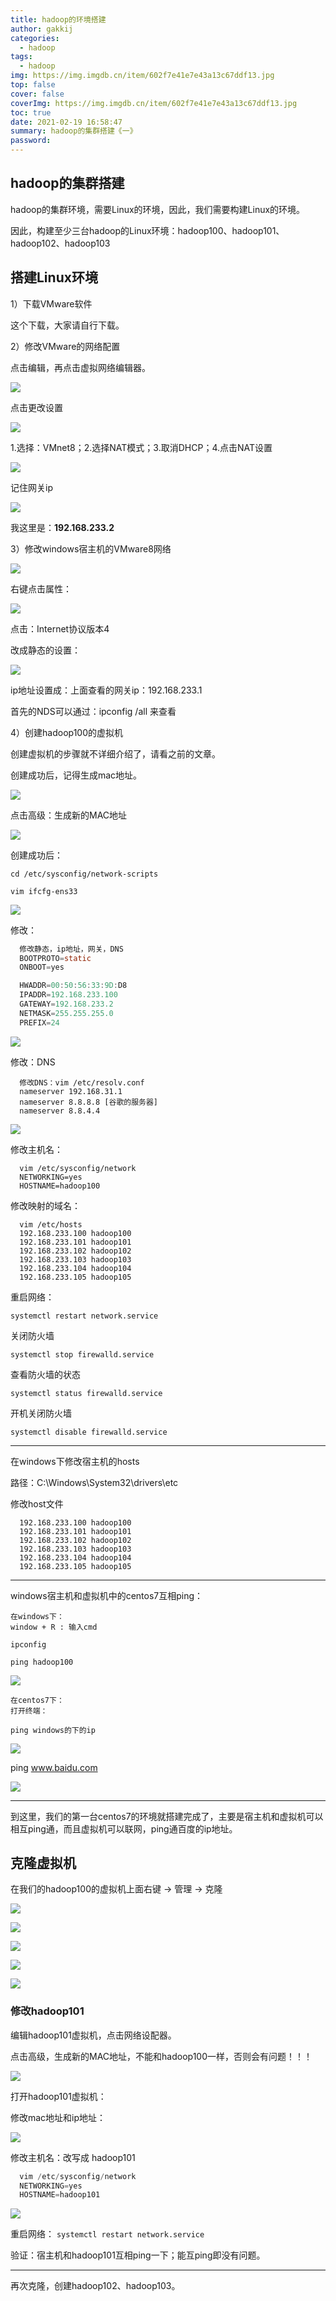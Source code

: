 ```yaml
---
title: hadoop的环境搭建
author: gakkij
categories:
  - hadoop
tags:
  - hadoop
img: https://img.imgdb.cn/item/602f7e41e7e43a13c67ddf13.jpg
top: false
cover: false
coverImg: https://img.imgdb.cn/item/602f7e41e7e43a13c67ddf13.jpg
toc: true
date: 2021-02-19 16:58:47
summary: hadoop的集群搭建《一》
password:
---
```


## hadoop的集群搭建

hadoop的集群环境，需要Linux的环境，因此，我们需要构建Linux的环境。

因此，构建至少三台hadoop的Linux环境：hadoop100、hadoop101、hadoop102、hadoop103

## 搭建Linux环境

1）下载VMware软件

这个下载，大家请自行下载。

2）修改VMware的网络配置

点击编辑，再点击虚拟网络编辑器。

![](https://img.imgdb.cn/item/602f80a1e7e43a13c67f5ac6.jpg)

点击更改设置

![](https://img.imgdb.cn/item/602f8102e7e43a13c67f8b45.jpg)

1.选择：VMnet8；2.选择NAT模式；3.取消DHCP；4.点击NAT设置

![](https://img.imgdb.cn/item/602f818fe7e43a13c67fd377.jpg)

记住网关ip

![](https://img.imgdb.cn/item/602f8227e7e43a13c6801b52.jpg)

我这里是：**192.168.233.2**

3）修改windows宿主机的VMware8网络

![](https://img.imgdb.cn/item/602f828de7e43a13c6804d41.jpg)

右键点击属性：

![](https://img.imgdb.cn/item/602f82c8e7e43a13c6806c5d.jpg)

点击：Internet协议版本4

改成静态的设置：

![](https://img.imgdb.cn/item/602f831de7e43a13c6809849.jpg)

ip地址设置成：上面查看的网关ip：192.168.233.1

首先的NDS可以通过：ipconfig /all 来查看

4）创建hadoop100的虚拟机

创建虚拟机的步骤就不详细介绍了，请看之前的文章。

创建成功后，记得生成mac地址。

![](https://img.imgdb.cn/item/602f8eace7e43a13c686662b.jpg)

点击高级：生成新的MAC地址

![](https://img.imgdb.cn/item/602f8ed8e7e43a13c6867a25.jpg)



创建成功后：

`cd /etc/sysconfig/network-scripts`

`vim ifcfg-ens33`

![](https://img.imgdb.cn/item/602f847ae7e43a13c6813dd1.jpg)

修改：

```java
  修改静态，ip地址，网关，DNS
  BOOTPROTO=static
  ONBOOT=yes

  HWADDR=00:50:56:33:9D:D8
  IPADDR=192.168.233.100
  GATEWAY=192.168.233.2
  NETMASK=255.255.255.0
  PREFIX=24
```

![](https://img.imgdb.cn/item/602f85f1e7e43a13c681f680.jpg)

修改：DNS

```
  修改DNS：vim /etc/resolv.conf
  nameserver 192.168.31.1
  nameserver 8.8.8.8 [谷歌的服务器]
  nameserver 8.8.4.4
```

![](https://img.imgdb.cn/item/602f86bfe7e43a13c6828014.jpg)

修改主机名：

```
  vim /etc/sysconfig/network
  NETWORKING=yes
  HOSTNAME=hadoop100
```

修改映射的域名：

```
  vim /etc/hosts
  192.168.233.100 hadoop100
  192.168.233.101 hadoop101
  192.168.233.102 hadoop102
  192.168.233.103 hadoop103
  192.168.233.104 hadoop104
  192.168.233.105 hadoop105
```

重启网络：

```
systemctl restart network.service
```

关闭防火墙

```
systemctl stop firewalld.service
```

查看防火墙的状态

```
systemctl status firewalld.service
```

开机关闭防火墙

```
systemctl disable firewalld.service
```

---

在windows下修改宿主机的hosts

路径：C:\Windows\System32\drivers\etc

修改host文件

```
  192.168.233.100 hadoop100
  192.168.233.101 hadoop101
  192.168.233.102 hadoop102
  192.168.233.103 hadoop103
  192.168.233.104 hadoop104
  192.168.233.105 hadoop105
```

---

windows宿主机和虚拟机中的centos7互相ping：

```
在windows下：
window + R : 输入cmd

ipconfig

ping hadoop100
```

![](https://img.imgdb.cn/item/602f8877e7e43a13c68353bf.jpg)

```
在centos7下：
打开终端：

ping windows的下的ip
```

![](https://img.imgdb.cn/item/602f8911e7e43a13c683a4d9.jpg)

ping www.baidu.com

![](https://img.imgdb.cn/item/602f894ce7e43a13c683bfd8.jpg)

---

到这里，我们的第一台centos7的环境就搭建完成了，主要是宿主机和虚拟机可以相互ping通，而且虚拟机可以联网，ping通百度的ip地址。

## 克隆虚拟机

在我们的hadoop100的虚拟机上面右键 -> 管理 -> 克隆

![](https://img.imgdb.cn/item/602f89efe7e43a13c6841f2c.jpg)

![](https://img.imgdb.cn/item/602f8a4ce7e43a13c6845176.jpg)

![](https://img.imgdb.cn/item/602f8a6ce7e43a13c6846289.jpg)

![](https://img.imgdb.cn/item/602f8aace7e43a13c6848539.jpg)

![](https://img.imgdb.cn/item/602f8b26e7e43a13c684bf54.jpg)

### 修改hadoop101

编辑hadoop101虚拟机，点击网络设配器。

点击高级，生成新的MAC地址，不能和hadoop100一样，否则会有问题！！！

![](https://img.imgdb.cn/item/602f8f44e7e43a13c686b153.jpg)

打开hadoop101虚拟机：

修改mac地址和ip地址：

![](https://img.imgdb.cn/item/602f904ae7e43a13c6871e86.jpg)

修改主机名：改写成 hadoop101

```java
  vim /etc/sysconfig/network
  NETWORKING=yes
  HOSTNAME=hadoop101
```

![](https://img.imgdb.cn/item/602f9191e7e43a13c687b0d9.jpg)

  重启网络：
  `systemctl restart network.service`

验证：宿主机和hadoop101互相ping一下；能互ping即没有问题。

---

再次克隆，创建hadoop102、hadoop103。

